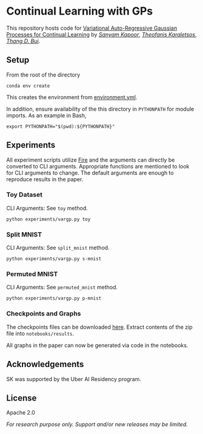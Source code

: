 # Continual Learning with GPs

This repository hosts code for
[Variational Auto-Regressive Gaussian Processes for Continual Learning](https://arxiv.org/abs/2006.05468) by [_Sanyam Kapoor_](https://www.sanyamkapoor.com), [_Theofanis Karaletsos_](http://karaletsos.com), [_Thang D. Bui_](https://thangbui.github.io).

## Setup

From the root of the directory

```shell
conda env create
```

This creates the environment from [environment.yml](./environment.yml).

In addition, ensure availability of the this directory in `PYTHONPATH`
for module imports. As an example in Bash,

```shell
export PYTHONPATH="$(pwd):${PYTHONPATH}"
```

## Experiments

All experiment scripts utilize [Fire](https://github.com/google/python-fire)
and the arguments can directly be converted to CLI arguments. Appropriate
functions are mentioned to look for CLI arguments to change. The default arguments are enough to reproduce results in the paper.

### Toy Dataset

CLI Arguments: See `toy` method.

```shell
python experiments/vargp.py toy
```

### Split MNIST

CLI Arguments: See `split_mnist` method.

```shell
python experiments/vargp.py s-mnist
```

### Permuted MNIST

CLI Arguments: See `permuted_mnist` method.

```shell
python experiments/vargp.py p-mnist
```

### Checkpoints and Graphs

The checkpoints files can be downloaded [here](https://u.perhapsbay.es/var-gp-results). Extract
contents of the zip file into `notebooks/results`.

All graphs in the paper can now be generated via code in the notebooks.

## Acknowledgements

SK was supported by the Uber AI Residency program.

## License

Apache 2.0

_For research purpose only. Support and/or new releases may be limited._
